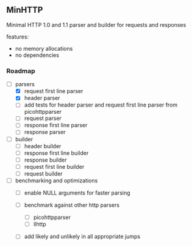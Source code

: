 ## MinHTTP

Minimal HTTP 1.0 and 1.1 parser and builder for requests and responses

features:
* no memory allocations
* no dependencies

### Roadmap

- [ ] parsers
    - [x] request first line parser
    - [x] header parser
    - [ ] add tests for header parser and request first line parser from picohttpparser
    - [ ] request parser
    - [ ] response first line parser
    - [ ] response parser
- [ ] builder
    - [ ] header builder
    - [ ] response first line builder
    - [ ] response builder
    - [ ] request first line builder
    - [ ] request builder
- [ ] benchmarking and optimizations
    - [ ] enable NULL arguments for faster parsing
    - [ ] benchmark against other http parsers
        - [ ] picohttpparser
        - [ ] llhttp
    - [ ] add likely and unlikely in all appropriate jumps

